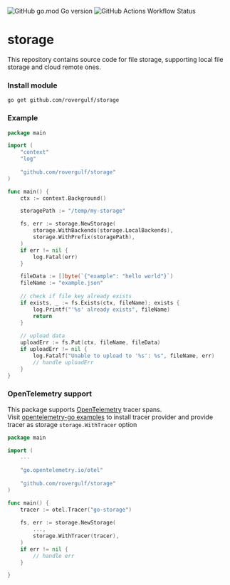 ![GitHub go.mod Go version](https://img.shields.io/github/go-mod/go-version/rovergulf/storage)
![GitHub Actions Workflow Status](https://img.shields.io/github/actions/workflow/status/rovergulf/storage/test?branch=main)

# storage

This repository contains source code for file storage, 
supporting local file storage and cloud remote ones.

### Install module
```shell
go get github.com/rovergulf/storage
```

### Example
```go
package main

import (
	"context"
	"log"
	
	"github.com/rovergulf/storage"
)

func main() {
    ctx := context.Background()

    storagePath := "/temp/my-storage"

    fs, err := storage.NewStorage(
        storage.WithBackends(storage.LocalBackends),
        storage.WithPrefix(storagePath),
    )
    if err != nil {
        log.Fatal(err)	
    }

    fileData := []byte(`{"example": "hello world"}`)
    fileName := "example.json"
	
    // check if file key already exists 
    if exists, _ := fs.Exists(ctx, fileName); exists {
        log.Printf("'%s' already exists", fileName)
        return
    }
	
	// upload data
    uploadErr := fs.Put(ctx, fileName, fileData)
    if uploadErr != nil {
        log.Fatalf("Unable to upload to '%s': %s", fileName, err)
        // handle uploadErr
    }
}
```

### OpenTelemetry support
This package supports [OpenTelemetry](https://opentelemetry.io) tracer spans.   
Visit [opentelemetry-go examples](https://github.com/open-telemetry/opentelemetry-go/tree/main/example) to install tracer provider and provide tracer as storage `storage.WithTracer` option
```go
package main

import (
	...
	
	"go.opentelemetry.io/otel"
	
	"github.com/rovergulf/storage"
)

func main() {
	tracer := otel.Tracer("go-storage")
	
	fs, err := storage.NewStorage(
		...,
		storage.WithTracer(tracer),
	)
	if err != nil {
		// handle err	
	}

}

```
